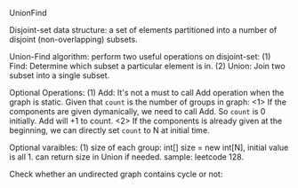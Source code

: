 UnionFind

Disjoint-set data structure: a set of elements partitioned into a number of disjoint (non-overlapping) subsets.

Union-Find algorithm: perform two useful operations on disjoint-set:
(1) Find:   Determine which subset a particular element is in.
(2) Union:  Join two subset into a single subset.

Optional Operations:
(1) Add:    It's not a must to call Add operation when the graph is static.
    Given that `count` is the number of groups in graph:
    <1> If the components are given dymanically, we need to call Add. So `count` is 0 initially. Add will +1 to count.
    <2> If the components is already given at the beginning, we can directly set `count` to N at initial time.


Optional varaibles:
(1) size of each group: 
    int[] size = new int[N], initial value is all 1. 
    can return size in Union if needed.
    sample: leetcode 128.

Check whether an undirected graph contains cycle or not:

